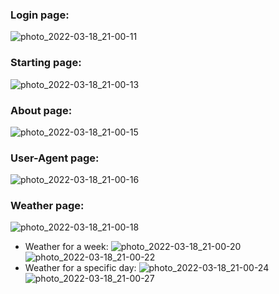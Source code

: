 ### Login page:
![photo_2022-03-18_21-00-11](https://user-images.githubusercontent.com/85695187/159058746-fab11be1-ce83-4665-8eab-7fd04793e950.jpg)
### Starting page:
![photo_2022-03-18_21-00-13](https://user-images.githubusercontent.com/85695187/159058751-4f57201c-c174-489b-b5d4-4d6f18ce8028.jpg)
### About page:
![photo_2022-03-18_21-00-15](https://user-images.githubusercontent.com/85695187/159058754-6ccc5592-4e88-4e30-b874-cf210918bd44.jpg)
### User-Agent page:
![photo_2022-03-18_21-00-16](https://user-images.githubusercontent.com/85695187/159058755-0b8ee955-06e2-46ef-8e83-a0fda30bfa0c.jpg)
### Weather page:
![photo_2022-03-18_21-00-18](https://user-images.githubusercontent.com/85695187/159058757-4af1724d-2a8a-434f-a3f3-cd18d706e703.jpg)
- Weather for a week:
![photo_2022-03-18_21-00-20](https://user-images.githubusercontent.com/85695187/159058758-35d81ca0-6c8c-4480-9b86-a9a2f81b583d.jpg)
![photo_2022-03-18_21-00-22](https://user-images.githubusercontent.com/85695187/159058764-41838b8a-cda4-462f-8c11-12e9a22d3fcd.jpg)
- Weather for a specific day:
![photo_2022-03-18_21-00-24](https://user-images.githubusercontent.com/85695187/159058765-4e315392-39a9-4d95-97f6-c35332f76716.jpg)
![photo_2022-03-18_21-00-27](https://user-images.githubusercontent.com/85695187/159058767-96308a2b-aaf8-42ba-8a75-e5d890283b24.jpg)
